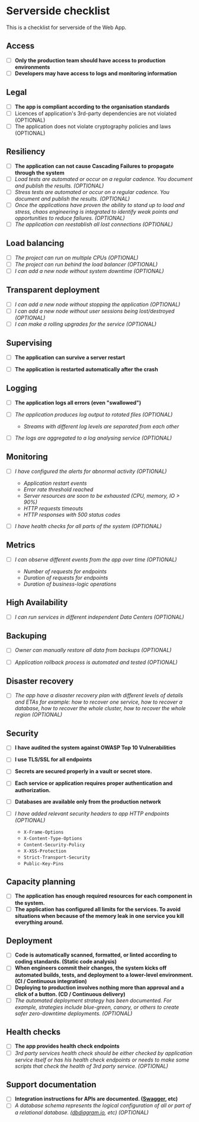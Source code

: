 # Serverside checklist

This is a checklist for serverside of the Web App.

## Access
 - [ ] **Only the production team should have access to production environments**
 - [ ] **Developers may have access to logs and monitoring information**

## Legal

 - [ ] **The app is compliant according to the organisation standards**
 - [ ] Licences of application's 3rd-party dependencies are not violated (OPTIONAL)
 - [ ] The application does not violate cryptography policies and laws (OPTIONAL)

## Resiliency 

* [ ] **The application can not cause Cascading Failures to propagate through the system**
* [ ] *Load tests are automated or occur on a regular cadence. You document and publish the results. (OPTIONAL)*
* [ ] *Stress tests are automated or occur on a regular cadence. You document and publish the results. (OPTIONAL)*
* [ ] *Once the applications have proven the ability to stand up to load and stress, chaos engineering is integrated to identify weak points and opportunities to reduce failures. (OPTIONAL)*
* [ ] *The application can reestablish all lost connections (OPTIONAL)*
 
## Load balancing

* [ ] *The project can run on multiple CPUs (OPTIONAL)*
* [ ] *The project can run behind the load balancer (OPTIONAL)*
* [ ] *I can add a new node without system downtime (OPTIONAL)*

## Transparent deployment
  
* [ ] *I can add a new node without stopping the application (OPTIONAL)*
* [ ] *I can add a new node without user sessions being lost/destroyed (OPTIONAL)*
* [ ] *I can make a rolling upgrades for the service (OPTIONAL)*

## Supervising

* [ ] **The application can survive a server restart**
* [ ] **The application is restarted automatically after the crash**
  

## Logging

* [ ] **The application logs all errors (even "swallowed")**
* [ ] *The application produces log output to rotated files (OPTIONAL)*
  * *Streams with different log levels are separated from each other*
  
* [ ] *The logs are aggregated to a log analysing service (OPTIONAL)*


## Monitoring

* [ ] *I have configured the alerts for abnormal activity (OPTIONAL)*

  * *Application restart events*
  * *Error rate threshold reached*
  * *Server resources are soon to be exhausted (CPU, memory, IO > 90%)*
  * *HTTP requests timeouts*
  * *HTTP responses with 500 status codes*

* [ ] *I have health checks for all parts of the system (OPTIONAL)*


## Metrics

* [ ] *I can observe different events from the app over time (OPTIONAL)*
  
  * *Number of requests for endpoints*
  * *Duration of requests for endpoints*
  * *Duration of business-logic operations*


## High Availability

* [ ] *I can run services in different independent Data Centers (OPTIONAL)*


## Backuping

* [ ] *Owner can manually restore all data from backups (OPTIONAL)*
* [ ] *Application rollback process is automated and tested (OPTIONAL)*


## Disaster recovery

* [ ] *The app have a disaster recovery plan with different levels of details and ETAs for example: how to recover one service, how to recover a database, how to recover the whole cluster, how to recover the whole region (OPTIONAL)*


## Security

* [ ] **I have audited the system against OWASP Top 10 Vulnerabilities**
* [ ] **I use TLS/SSL for all endpoints**
* [ ] **Secrets are secured properly in a vault or secret store.**
* [ ] **Each service or application requires proper authentication and authorization.**
* [ ] **Databases are available only from the production network**
* [ ] *I have added relevant security headers to app HTTP endpoints (OPTIONAL)*

  * `X-Frame-Options`
  * `X-Content-Type-Options`
  * `Content-Security-Policy`
  * `X-XSS-Protection`
  * `Strict-Transport-Security`
  * `Public-Key-Pins`

## Capacity planning

- [ ] **The application has enough required resources for each component in the system.**
- [ ] **The application has configured all limits for the services. To avoid situations when because of the memory leak in one service you kill everything around.**

## Deployment

* [ ] **Code is automatically scanned, formatted, or linted according to coding standards. (Static code analysis)**
* [ ] **When engineers commit their changes, the system kicks off automated builds, tests, and deployment to a lower-level environment. (CI / Continuous integration)**
* [ ] **Deploying to production involves nothing more than approval and a click of a button. (CD / Continuous delivery)**
* [ ] *The automated deployment strategy has been documented. For example, strategies include blue-green, canary, or others to create safer zero-downtime deployments. (OPTIONAL)*

## Health checks
 - [ ] **The app provides health check endpoints**
 - [ ] *3rd party services health check should be either checked by application service itself or has his health check endpoints or needs to make some scripts that check the health of 3rd party service. (OPTIONAL)*

## Support documentation

* [ ] **Integration instructions for APIs are documented. ([Swagger](https://swagger.io/), etc)**
* [ ] *A database schema represents the logical configuration of all or part of a relational database. ([dbdiagram.io](https://dbdiagram.io/), etc) (OPTIONAL)*
